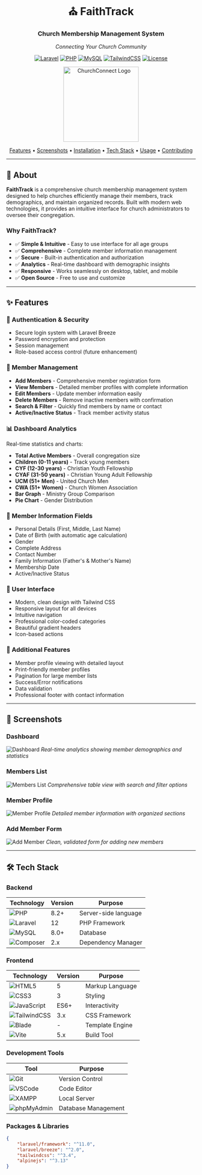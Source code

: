 <div align="center">
  
# ⛪ FaithTrack

### Church Membership Management System

_Connecting Your Church Community_

[![Laravel](https://img.shields.io/badge/Laravel-11.x-FF2D20?style=for-the-badge&logo=laravel&logoColor=white)](https://laravel.com)
[![PHP](https://img.shields.io/badge/PHP-8.2+-777BB4?style=for-the-badge&logo=php&logoColor=white)](https://php.net)
[![MySQL](https://img.shields.io/badge/MySQL-8.0-4479A1?style=for-the-badge&logo=mysql&logoColor=white)](https://mysql.com)
[![TailwindCSS](https://img.shields.io/badge/Tailwind-3.x-38B2AC?style=for-the-badge&logo=tailwind-css&logoColor=white)](https://tailwindcss.com)
[![License](https://img.shields.io/badge/License-MIT-green.svg?style=for-the-badge)](LICENSE)

<img src="https://img.icons8.com/color/200/church.png" alt="ChurchConnect Logo" width="200"/>

[Features](#-features) • [Screenshots](#-screenshots) • [Installation](#-installation) • [Tech Stack](#-tech-stack) • [Usage](#-usage) • [Contributing](#-contributing)

---

</div>

## 🌟 About

**FaithTrack** is a comprehensive church membership management system designed to help churches efficiently manage their members, track demographics, and maintain organized records. Built with modern web technologies, it provides an intuitive interface for church administrators to oversee their congregation.

### Why FaithTrack?

-   ✅ **Simple & Intuitive** - Easy to use interface for all age groups
-   ✅ **Comprehensive** - Complete member information management
-   ✅ **Secure** - Built-in authentication and authorization
-   ✅ **Analytics** - Real-time dashboard with demographic insights
-   ✅ **Responsive** - Works seamlessly on desktop, tablet, and mobile
-   ✅ **Open Source** - Free to use and customize

---

## ✨ Features

### 🔐 Authentication & Security

-   Secure login system with Laravel Breeze
-   Password encryption and protection
-   Session management
-   Role-based access control (future enhancement)

### 👥 Member Management

-   **Add Members** - Comprehensive member registration form
-   **View Members** - Detailed member profiles with complete information
-   **Edit Members** - Update member information easily
-   **Delete Members** - Remove inactive members with confirmation
-   **Search & Filter** - Quickly find members by name or contact
-   **Active/Inactive Status** - Track member activity status

### 📊 Dashboard Analytics

Real-time statistics and charts:

-   **Total Active Members** - Overall congregation size
-   **Children (0-11 years)** - Track young members
-   **CYF (12-30 years)** - Christian Youth Fellowship
-   **CYAF (31-50 years)** - Christian Young Adult Fellowship
-   **UCM (51+ Men)** - United Church Men
-   **CWA (51+ Women)** - Church Women Association
-   **Bar Graph** - Ministry Group Comparison
-   **Pie Chart** - Gender Distribution

### 📝 Member Information Fields

-   Personal Details (First, Middle, Last Name)
-   Date of Birth (with automatic age calculation)
-   Gender
-   Complete Address
-   Contact Number
-   Family Information (Father's & Mother's Name)
-   Membership Date
-   Active/Inactive Status

### 🎨 User Interface

-   Modern, clean design with Tailwind CSS
-   Responsive layout for all devices
-   Intuitive navigation
-   Professional color-coded categories
-   Beautiful gradient headers
-   Icon-based actions

### 📄 Additional Features

-   Member profile viewing with detailed layout
-   Print-friendly member profiles
-   Pagination for large member lists
-   Success/Error notifications
-   Data validation
-   Professional footer with contact information

---

## 📸 Screenshots

### Dashboard

![Dashboard](https://via.placeholder.com/800x450.png?text=Dashboard+Screenshot)
_Real-time analytics showing member demographics and statistics_

### Members List

![Members List](https://via.placeholder.com/800x450.png?text=Members+List+Screenshot)
_Comprehensive table view with search and filter options_

### Member Profile

![Member Profile](https://via.placeholder.com/800x450.png?text=Member+Profile+Screenshot)
_Detailed member information with organized sections_

### Add Member Form

![Add Member](https://via.placeholder.com/800x450.png?text=Add+Member+Screenshot)
_Clean, validated form for adding new members_

---

## 🛠️ Tech Stack

### Backend

| Technology                                                                                         | Version | Purpose              |
| -------------------------------------------------------------------------------------------------- | ------- | -------------------- |
| ![PHP](https://img.shields.io/badge/PHP-777BB4?style=flat&logo=php&logoColor=white)                | 8.2+    | Server-side language |
| ![Laravel](https://img.shields.io/badge/Laravel-FF2D20?style=flat&logo=laravel&logoColor=white)    | 12      | PHP Framework        |
| ![MySQL](https://img.shields.io/badge/MySQL-4479A1?style=flat&logo=mysql&logoColor=white)          | 8.0+    | Database             |
| ![Composer](https://img.shields.io/badge/Composer-885630?style=flat&logo=composer&logoColor=white) | 2.x     | Dependency Manager   |

### Frontend

| Technology                                                                                                | Version | Purpose         |
| --------------------------------------------------------------------------------------------------------- | ------- | --------------- |
| ![HTML5](https://img.shields.io/badge/HTML5-E34F26?style=flat&logo=html5&logoColor=white)                 | 5       | Markup Language |
| ![CSS3](https://img.shields.io/badge/CSS3-1572B6?style=flat&logo=css3&logoColor=white)                    | 3       | Styling         |
| ![JavaScript](https://img.shields.io/badge/JavaScript-F7DF1E?style=flat&logo=javascript&logoColor=black)  | ES6+    | Interactivity   |
| ![TailwindCSS](https://img.shields.io/badge/Tailwind-38B2AC?style=flat&logo=tailwind-css&logoColor=white) | 3.x     | CSS Framework   |
| ![Blade](https://img.shields.io/badge/Blade-FF2D20?style=flat&logo=laravel&logoColor=white)               | -       | Template Engine |
| ![Vite](https://img.shields.io/badge/Vite-646CFF?style=flat&logo=vite&logoColor=white)                    | 5.x     | Build Tool      |

### Development Tools

| Tool                                                                                                        | Purpose             |
| ----------------------------------------------------------------------------------------------------------- | ------------------- |
| ![Git](https://img.shields.io/badge/Git-F05032?style=flat&logo=git&logoColor=white)                         | Version Control     |
| ![VSCode](https://img.shields.io/badge/VS%20Code-007ACC?style=flat&logo=visual-studio-code&logoColor=white) | Code Editor         |
| ![XAMPP](https://img.shields.io/badge/XAMPP-FB7A24?style=flat&logo=xampp&logoColor=white)                   | Local Server        |
| ![phpMyAdmin](https://img.shields.io/badge/phpMyAdmin-6C78AF?style=flat&logo=phpmyadmin&logoColor=white)    | Database Management |

### Packages & Libraries

```json
{
    "laravel/framework": "^11.0",
    "laravel/breeze": "^2.0",
    "tailwindcss": "^3.4",
    "alpinejs": "^3.13"
}
```
